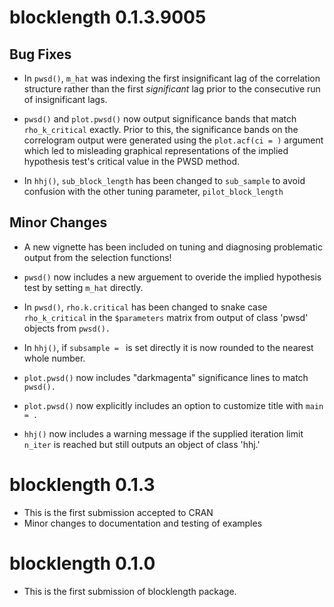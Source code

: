 # blocklength 0.1.3.9005


## Bug Fixes

* In `pwsd()`, `m_hat` was indexing the first insignificant lag of the correlation structure rather than the first *significant* lag prior to the consecutive run of insignificant lags.

* `pwsd()` and `plot.pwsd()` now output significance bands that match `rho_k_critical` exactly. Prior to this, the significance bands on the correlogram output were generated using the `plot.acf(ci = )` argument which led to misleading graphical representations of the implied hypothesis test's critical value in the PWSD method.

* In `hhj()`, `sub_block_length` has been changed to `sub_sample` to avoid confusion with the other tuning parameter, `pilot_block_length`


## Minor Changes

* A new vignette has been included on tuning and diagnosing problematic output from the selection functions!

* `pwsd()` now includes a new arguement to overide the implied hypothesis test by setting `m_hat` directly.

* In `pwsd()`, `rho.k.critical` has been changed to snake case `rho_k_critical` in the `$parameters` matrix from output of class 'pwsd' objects from `pwsd().`

* In `hhj()`, if `subsample = ` is set directly it is now rounded to the nearest whole number.

* `plot.pwsd()` now includes "darkmagenta" significance lines to match `pwsd().`

* `plot.pwsd()` now explicitly includes an option to customize title with `main = .`

* `hhj()` now includes a warning message if the supplied iteration limit `n_iter` is reached but still outputs an object of class 'hhj.'


# blocklength 0.1.3

* This is the first submission accepted to CRAN
* Minor changes to documentation and testing of examples


# blocklength 0.1.0

* This is the first submission of blocklength package.
